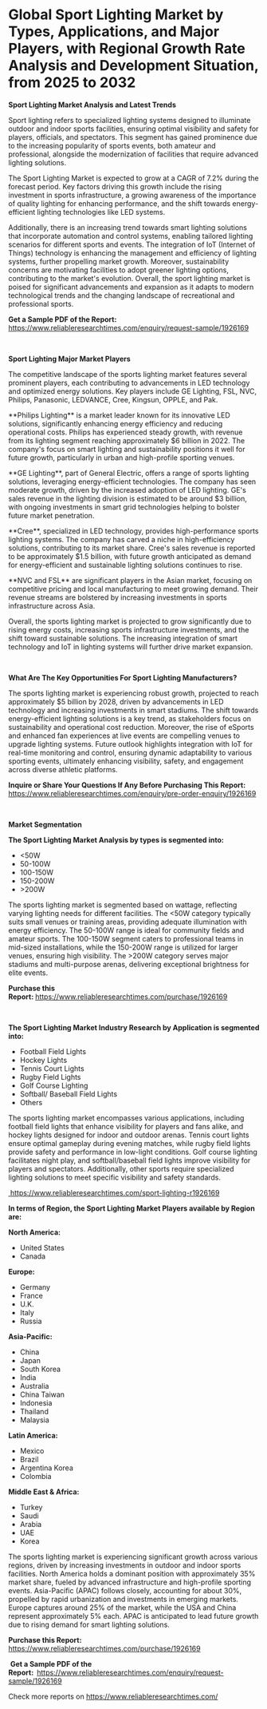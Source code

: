 <p><h1>Global Sport Lighting Market by Types, Applications, and Major Players, with Regional Growth Rate Analysis and Development Situation, from 2025 to 2032</h1></p><p><strong>Sport Lighting Market Analysis and Latest Trends</strong></p>
<p><p>Sport lighting refers to specialized lighting systems designed to illuminate outdoor and indoor sports facilities, ensuring optimal visibility and safety for players, officials, and spectators. This segment has gained prominence due to the increasing popularity of sports events, both amateur and professional, alongside the modernization of facilities that require advanced lighting solutions.</p><p>The Sport Lighting Market is expected to grow at a CAGR of 7.2% during the forecast period. Key factors driving this growth include the rising investment in sports infrastructure, a growing awareness of the importance of quality lighting for enhancing performance, and the shift towards energy-efficient lighting technologies like LED systems. </p><p>Additionally, there is an increasing trend towards smart lighting solutions that incorporate automation and control systems, enabling tailored lighting scenarios for different sports and events. The integration of IoT (Internet of Things) technology is enhancing the management and efficiency of lighting systems, further propelling market growth. Moreover, sustainability concerns are motivating facilities to adopt greener lighting options, contributing to the market's evolution. Overall, the sport lighting market is poised for significant advancements and expansion as it adapts to modern technological trends and the changing landscape of recreational and professional sports.</p></p>
<p><strong>Get a Sample PDF of the Report:&nbsp;</strong> <a href="https://www.reliableresearchtimes.com/enquiry/request-sample/1926169?utm_campaign=3216&utm_medium=2&utm_source=Github&utm_content=ia&utm_term=28032025&utm_id=sport-lighting">https://www.reliableresearchtimes.com/enquiry/request-sample/1926169</a></p>
<p>&nbsp;</p>
<p><strong>Sport Lighting Major Market Players</strong></p>
<p><p>The competitive landscape of the sports lighting market features several prominent players, each contributing to advancements in LED technology and optimized energy solutions. Key players include GE Lighting, FSL, NVC, Philips, Panasonic, LEDVANCE, Cree, Kingsun, OPPLE, and Pak.</p><p>**Philips Lighting** is a market leader known for its innovative LED solutions, significantly enhancing energy efficiency and reducing operational costs. Philips has experienced steady growth, with revenue from its lighting segment reaching approximately $6 billion in 2022. The company's focus on smart lighting and sustainability positions it well for future growth, particularly in urban and high-profile sporting venues.</p><p>**GE Lighting**, part of General Electric, offers a range of sports lighting solutions, leveraging energy-efficient technologies. The company has seen moderate growth, driven by the increased adoption of LED lighting. GE's sales revenue in the lighting division is estimated to be around $3 billion, with ongoing investments in smart grid technologies helping to bolster future market penetration.</p><p>**Cree**, specialized in LED technology, provides high-performance sports lighting systems. The company has carved a niche in high-efficiency solutions, contributing to its market share. Cree's sales revenue is reported to be approximately $1.5 billion, with future growth anticipated as demand for energy-efficient and sustainable lighting solutions continues to rise.</p><p>**NVC and FSL** are significant players in the Asian market, focusing on competitive pricing and local manufacturing to meet growing demand. Their revenue streams are bolstered by increasing investments in sports infrastructure across Asia.</p><p>Overall, the sports lighting market is projected to grow significantly due to rising energy costs, increasing sports infrastructure investments, and the shift toward sustainable solutions. The increasing integration of smart technology and IoT in lighting systems will further drive market expansion.</p></p>
<p>&nbsp;</p>
<p><strong>What Are The Key Opportunities For Sport Lighting Manufacturers?</strong></p>
<p><p>The sports lighting market is experiencing robust growth, projected to reach approximately $5 billion by 2028, driven by advancements in LED technology and increasing investments in smart stadiums. The shift towards energy-efficient lighting solutions is a key trend, as stakeholders focus on sustainability and operational cost reduction. Moreover, the rise of eSports and enhanced fan experiences at live events are compelling venues to upgrade lighting systems. Future outlook highlights integration with IoT for real-time monitoring and control, ensuring dynamic adaptability to various sporting events, ultimately enhancing visibility, safety, and engagement across diverse athletic platforms.</p></p>
<p><strong>Inquire or Share Your Questions If Any Before Purchasing This Report:</strong> <a href="https://www.reliableresearchtimes.com/enquiry/pre-order-enquiry/1926169?utm_campaign=3216&utm_medium=2&utm_source=Github&utm_content=ia&utm_term=28032025&utm_id=sport-lighting">https://www.reliableresearchtimes.com/enquiry/pre-order-enquiry/1926169</a></p>
<p>&nbsp;</p>
<p><strong>Market Segmentation</strong></p>
<p><strong>The Sport Lighting Market Analysis by types is segmented into:</strong></p>
<p><ul><li><50W</li><li>50-100W</li><li>100-150W</li><li>150-200W</li><li>>200W</li></ul></p>
<p><p>The sports lighting market is segmented based on wattage, reflecting varying lighting needs for different facilities. The <50W category typically suits small venues or training areas, providing adequate illumination with energy efficiency. The 50-100W range is ideal for community fields and amateur sports. The 100-150W segment caters to professional teams in mid-sized installations, while the 150-200W range is utilized for larger venues, ensuring high visibility. The >200W category serves major stadiums and multi-purpose arenas, delivering exceptional brightness for elite events.</p></p>
<p><strong>Purchase this Report:&nbsp;</strong><a href="https://www.reliableresearchtimes.com/purchase/1926169?utm_campaign=3216&utm_medium=2&utm_source=Github&utm_content=ia&utm_term=28032025&utm_id=sport-lighting">https://www.reliableresearchtimes.com/purchase/1926169</a></p>
<p>&nbsp;</p>
<p><strong>The Sport Lighting Market Industry Research by Application is segmented into:</strong></p>
<p><ul><li>Football Field Lights</li><li>Hockey Lights</li><li>Tennis Court Lights</li><li>Rugby Field Lights</li><li>Golf Course Lighting</li><li>Softball/ Baseball Field Lights</li><li>Others</li></ul></p>
<p><p>The sports lighting market encompasses various applications, including football field lights that enhance visibility for players and fans alike, and hockey lights designed for indoor and outdoor arenas. Tennis court lights ensure optimal gameplay during evening matches, while rugby field lights provide safety and performance in low-light conditions. Golf course lighting facilitates night play, and softball/baseball field lights improve visibility for players and spectators. Additionally, other sports require specialized lighting solutions to meet specific visibility and safety standards.</p></p>
<p><a href="https://www.reliableresearchtimes.com/sport-lighting-r1926169?utm_campaign=3216&utm_medium=2&utm_source=Github&utm_content=ia&utm_term=28032025&utm_id=sport-lighting">&nbsp;https://www.reliableresearchtimes.com/sport-lighting-r1926169</a></p>
<p><strong>In terms of Region, the Sport Lighting Market Players available by Region are:</strong></p>
<p>
    <p> <strong> North America: </strong>
        <ul>
            <li>United States</li>
            <li>Canada</li>
        </ul>
        </p> 
    <p> <strong> Europe: </strong>
        <ul>
            <li>Germany</li>
            <li>France</li>
            <li>U.K.</li>
            <li>Italy</li>
            <li>Russia</li>
        </ul>
        </p> 
    <p> <strong> Asia-Pacific: </strong>
        <ul>
            <li>China</li>
            <li>Japan</li>
            <li>South Korea</li>
            <li>India</li>
            <li>Australia</li>
            <li>China Taiwan</li>
            <li>Indonesia</li>
            <li>Thailand</li>
            <li>Malaysia</li>
        </ul>
        </p> 
    <p> <strong> Latin America: </strong>
        <ul>
            <li>Mexico</li>
            <li>Brazil</li>
            <li>Argentina Korea</li>
            <li>Colombia</li>
        </ul>
        </p> 
    <p> <strong> Middle East & Africa: </strong>
        <ul>
            <li>Turkey</li>
            <li>Saudi</li>
            <li>Arabia</li>
            <li>UAE</li>
            <li>Korea</li>
        </ul>
    </p>
    </p>
<p><p>The sports lighting market is experiencing significant growth across various regions, driven by increasing investments in outdoor and indoor sports facilities. North America holds a dominant position with approximately 35% market share, fueled by advanced infrastructure and high-profile sporting events. Asia-Pacific (APAC) follows closely, accounting for about 30%, propelled by rapid urbanization and investments in emerging markets. Europe captures around 25% of the market, while the USA and China represent approximately 5% each. APAC is anticipated to lead future growth due to rising demand for smart lighting solutions.</p></p>
<p><strong>Purchase this Report: </strong><a href="https://www.reliableresearchtimes.com/purchase/1926169?utm_campaign=3216&utm_medium=2&utm_source=Github&utm_content=ia&utm_term=28032025&utm_id=sport-lighting">https://www.reliableresearchtimes.com/purchase/1926169</a></p>
<p>&nbsp;<strong>Get a Sample PDF of the Report:&nbsp;&nbsp;</strong><a href="https://www.reliableresearchtimes.com/enquiry/request-sample/1926169?utm_campaign=3216&utm_medium=2&utm_source=Github&utm_content=ia&utm_term=28032025&utm_id=sport-lighting">https://www.reliableresearchtimes.com/enquiry/request-sample/1926169</a></p>
<p><strong></strong></p>
<p>Check more reports on <a href="https://www.reliableresearchtimes.com/?utm_campaign=3216&utm_medium=2&utm_source=Github&utm_content=ia&utm_term=28032025&utm_id=sport-lighting">https://www.reliableresearchtimes.com/</a></p>